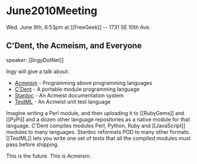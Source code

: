 # June2010Meeting

Wed. June 9th, 6:53pm at [[FreeGeek]] -- 1731 SE 10th Ave.

## C'Dent, the Acmeism, and Everyone

speaker: [[IngyDotNet]]

Ingy will give a talk about:

* [Acmeism](http://acmeism.org) - Programming above programming languages
* [C'Dent](http://cdent.org) - A portable module programming language
* [Stardoc](http://stardoc.org) - An Acmeist documentation system
* [TestML](http://testml.org) - An Acmeist unit test language

Imagine writing a Perl module, and then uploading it to [[RubyGems]] and [[PyPi]] and a dozen other language repositories as a native module for that language. C'Dent compiles modules Perl, Python, Ruby and [[JavaScript]] modules to many languages. Stardoc reformats POD to many other formats. [[TestML]] lets you write one set of tests that all the compiled modules must pass before shipping.

This is the future. This is Acmeism.
